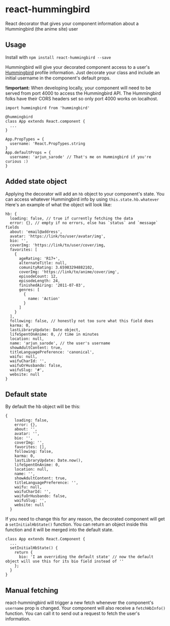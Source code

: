 # react-hummingbird
React decorator that gives your component information about a Hummingbird (the anime site) user

## Usage
Install with `npm install react-hummingbird --save`

Hummingbird will give your decorated component access to a user's [Hummingbird](hummingbird.me) profile information. Just decorate your class and include an initial username in the component's default props.

**!important:** When developing locally, your component will need to be served from port 4000 to access the Hummingbird API. The Hummingbird folks have their CORS headers set so only port 4000 works on localhost.

```
import hummingbird from 'hummingbird'

@hummingbird
class App extends React.component {
  ...
}

App.PropTypes = {
  username: 'React.PropTypes.string
}
App.defaultProps = {
  username: 'arjun_sarode' // That's me on Hummingbird if you're curious :)
}
```
## Added state object
Applying the decorator will add an `hb` object to your component's state. You can access whatever Hummingbird info by using `this.state.hb.whatever` Here's an example of what the object will look like:
```
hb: {
  loading: false, // true if currently fetching the data
  error: {}, // empty if no errors, else has `status` and `message` fields
  about: 'email@address',
  avatar: 'https://link/to/user/avatar/img',
  bio: '',
  coverImg: 'https://link/to/user/cover/img,
  favorites: [
    {
      ageRating: 'R17+',
      alternateTitle: null,
      comunityRating: 3.65983294882102,
      coverImg: 'https://link/to/anime/cover/img',
      episodeCount: 12,
      episodeLength: 24,
      finishedAiring: '2011-07-03',
      genres: [
        {
          name: 'Action'
        }
      ]
    }
  ],
  following: false, // honestly not too sure what this field does
  karma: 0,
  lastLibraryUpdate: Date object,
  lifeSpentOnAnime: 0, // time in minutes
  location: null,
  name: 'arjun_sarode', // the user's username
  showAdultContent: true,
  titleLanguagePreference: 'canonical',
  waifu: null,
  waifuCharId: '',
  waifuOrHusbando: false,
  waifuSlug: '#',
  website: null
}
```

## Default state
By default the hb object will be this:
```
{
    loading: false,
    error: {},
    about: '',
    avatar: '',
    bio: '',
    coverImg: '',
    favorites: [],
    following: false,
    karma: 0,
    lastLibraryUpdate: Date.now(),
    lifeSpentOnAnime: 0,
    location: null,
    name: '',
    showAdultContent: true,
    titleLanguagePreference: '',
    waifu: null,
    waifuCharId: '',
    waifuOrHusbando: false,
    waifuSlug: '',
    website: null
  }
```
If you need to change this for any reason, the decorated component will get a `setInitialHbState()` function. You can return an object inside this function and it will be merged into the default state.
```
class App extends React.Component {
  ...
  setInitialHbState() {
    return {
      bio: 'I am overriding the default state' // now the default object will use this for its bio field instead of ''
    };
  }
}
```
## Manual fetching
react-hummingbird will trigger a new fetch whenever the component's `username` prop is changed. Your component will also receive a `fetchHbInfo()` function. You can call it to send out a request to fetch the user's information.
